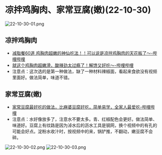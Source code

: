# 凉拌鸡胸肉、家常豆腐(嫩)(22-10-30)

![22-10-30-01.png](/images/food/22-10-30-01.png)

## 凉拌鸡胸肉

- [减脂餐60道 鸡胸肉超嫩的神仙吃法！！可以说是凉拌鸡胸肉的天花板了～-哔哩哔哩](https://b23.tv/PJiz3Ju)
- [就这个鸡胸肉超嫩滑，酸辣劲太过瘾了！解馋又好吃～-哔哩哔哩](https://b23.tv/E7QsjcI)
- 注意点：这次选的是第一种做法，缺了一种材料辣椒面，看起来食欲没有视频里面好。做法简单，味道不错。

## 家常豆腐(嫩)

- [家常豆腐最好吃的做法，比麻婆豆腐好吃，简单易学，全家人最爱吃-哔哩哔哩](https://b23.tv/mnrxXUa)
- 注意点：水好像放多了，注意水不要太多。青、红椒配色会更好。做法简单、味道好。豆腐上有纹路是因为淖水后的沥水工具是钢网，换个视频中的有孔的可能会好点。淀粉水收汁时，按视频中的来，锅铲推，不翻动，嫩豆腐不会碎。

![22-10-30-02.png](/images/food/22-10-30-02.png)
![22-10-30-03.png](/images/food/22-10-30-03.png)
